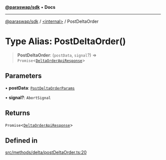 [**@paraswap/sdk**](../../README.md) • **Docs**

***

[@paraswap/sdk](../../globals.md) / [\<internal\>](../README.md) / PostDeltaOrder

# Type Alias: PostDeltaOrder()

> **PostDeltaOrder**: (`postData`, `signal`?) => `Promise`\<[`DeltaOrderApiResponse`](DeltaOrderApiResponse.md)\>

## Parameters

• **postData**: [`PostDeltaOrderParams`](../../type-aliases/PostDeltaOrderParams.md)

• **signal?**: `AbortSignal`

## Returns

`Promise`\<[`DeltaOrderApiResponse`](DeltaOrderApiResponse.md)\>

## Defined in

[src/methods/delta/postDeltaOrder.ts:20](https://github.com/paraswap/paraswap-sdk/blob/master/src/methods/delta/postDeltaOrder.ts#L20)
